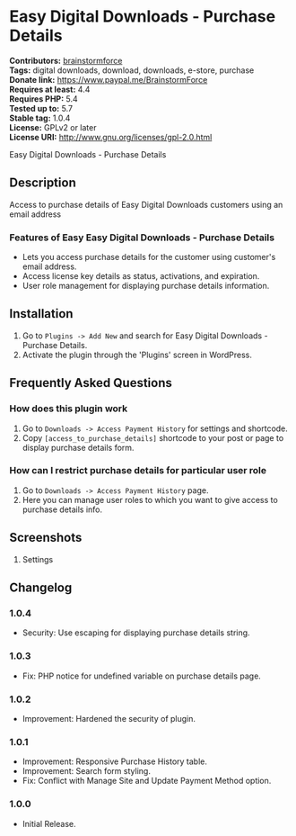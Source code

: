 # Easy Digital Downloads - Purchase Details #
**Contributors:** [brainstormforce](https://profiles.wordpress.org/brainstormforce)  
**Tags:** digital downloads, download, downloads, e-store, purchase  
**Donate link:** https://www.paypal.me/BrainstormForce  
**Requires at least:** 4.4  
**Requires PHP:** 5.4  
**Tested up to:** 5.7  
**Stable tag:** 1.0.4  
**License:** GPLv2 or later  
**License URI:** http://www.gnu.org/licenses/gpl-2.0.html  

Easy Digital Downloads - Purchase Details

## Description ##

Access to purchase details of Easy Digital Downloads customers using an email address

### Features of Easy Easy Digital Downloads - Purchase Details ###

- Lets you access purchase details for the customer using customer's email address.
- Access license key details as status, activations, and expiration. 
- User role management for displaying purchase details information. 

## Installation ##

1. Go to `Plugins -> Add New` and search for Easy Digital Downloads - Purchase Details.
1. Activate the plugin through the 'Plugins' screen in WordPress.

## Frequently Asked Questions ##

### How does this plugin work ###

1. Go to `Downloads -> Access Payment History` for settings and shortcode.
1. Copy `[access_to_purchase_details]` shortcode to your post or page to display purchase details form.

### How can I restrict purchase details for particular user role ###

1. Go to `Downloads -> Access Payment History` page.
1. Here you can manage user roles to which you want to give access to purchase details info. 

## Screenshots ##
1. Settings 

## Changelog ##

### 1.0.4 ###
- Security: Use escaping for displaying purchase details string.

### 1.0.3 ###
- Fix: PHP notice for undefined variable on purchase details page. 

### 1.0.2 ###
- Improvement: Hardened the security of plugin.

### 1.0.1 ###

- Improvement: Responsive Purchase History table. 
- Improvement: Search form styling.
- Fix: Conflict with Manage Site and Update Payment Method option. 

### 1.0.0 ###
* Initial Release.
